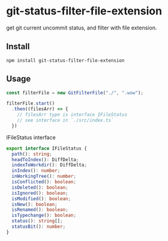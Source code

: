 # git-status-filter-file-extension

get git current uncommit status, and filter with file extension.

## Install

```
npm install git-status-filter-file-extension
```

## Usage

```ts
const filterFile = new GitFilterFile("./", ".wow");

filterFile.start()
  .then((filesArr) => {
    // filesArr type is interface IFileStatus
    // see interface in `./src/index.ts`
  })
```

IFileStatus interface

```ts
export interface IFileStatus {
  path(): string;
  headToIndex(): DiffDelta;
  indexToWorkdir(): DiffDelta;
  inIndex(): number;
  inWorkingTree(): number;
  isConflicted(): boolean;
  isDeleted(): boolean;
  isIgnored(): boolean;
  isModified(): boolean;
  isNew(): boolean;
  isRenamed(): boolean;
  isTypechange(): boolean;
  status(): string[];
  statusBit(): number;
}
```
